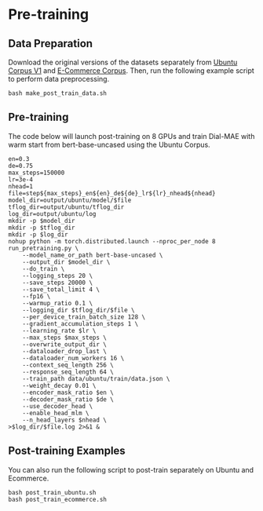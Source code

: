 # Pre-training

## Data Preparation
Download the original versions of the datasets separately from [Ubuntu Corpus V1](https://www.dropbox.com/s/2fdn26rj6h9bpvl/ubuntu_data.zip) and [E-Commerce Corpus](https://github.com/cooelf/DeepUtteranceAggregation). Then, run the following example script to perform data preprocessing.

```
bash make_post_train_data.sh
```

## Pre-training

The code below will launch post-training on 8 GPUs and train Dial-MAE with warm start from bert-base-uncased using the Ubuntu Corpus.

```
en=0.3
de=0.75
max_steps=150000
lr=3e-4
nhead=1
file=step${max_steps}_en${en}_de${de}_lr${lr}_nhead${nhead}
model_dir=output/ubuntu/model/$file
tflog_dir=output/ubuntu/tflog_dir
log_dir=output/ubuntu/log
mkdir -p $model_dir
mkdir -p $tflog_dir
mkdir -p $log_dir
nohup python -m torch.distributed.launch --nproc_per_node 8 run_pretraining.py \
    --model_name_or_path bert-base-uncased \
    --output_dir $model_dir \
    --do_train \
    --logging_steps 20 \
    --save_steps 20000 \
    --save_total_limit 4 \
    --fp16 \
    --warmup_ratio 0.1 \
    --logging_dir $tflog_dir/$file \
    --per_device_train_batch_size 128 \
    --gradient_accumulation_steps 1 \
    --learning_rate $lr \
    --max_steps $max_steps \
    --overwrite_output_dir \
    --dataloader_drop_last \
    --dataloader_num_workers 16 \
    --context_seq_length 256 \
    --response_seq_length 64 \
    --train_path data/ubuntu/train/data.json \
    --weight_decay 0.01 \
    --encoder_mask_ratio $en \
    --decoder_mask_ratio $de \
    --use_decoder_head \
    --enable_head_mlm \
    --n_head_layers $nhead \
>$log_dir/$file.log 2>&1 &
```
## Post-training Examples
You can also run the following script to post-train separately on Ubuntu and Ecommerce.

```
bash post_train_ubuntu.sh
bash post_train_ecommerce.sh
```
